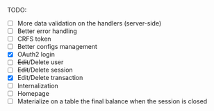 TODO:

-   [ ] More data validation on the handlers (server-side)
-   [ ] Better error handling
-   [ ] CRFS token
-   [ ] Better configs management
-   [x] OAuth2 login
-   [ ] ~~Edit~~/Delete user
-   [ ] ~~Edit~~/Delete session
-   [x] Edit/Delete transaction
-   [ ] Internalization
-   [ ] Homepage
-   [ ] Materialize on a table the final balance when the session is closed
